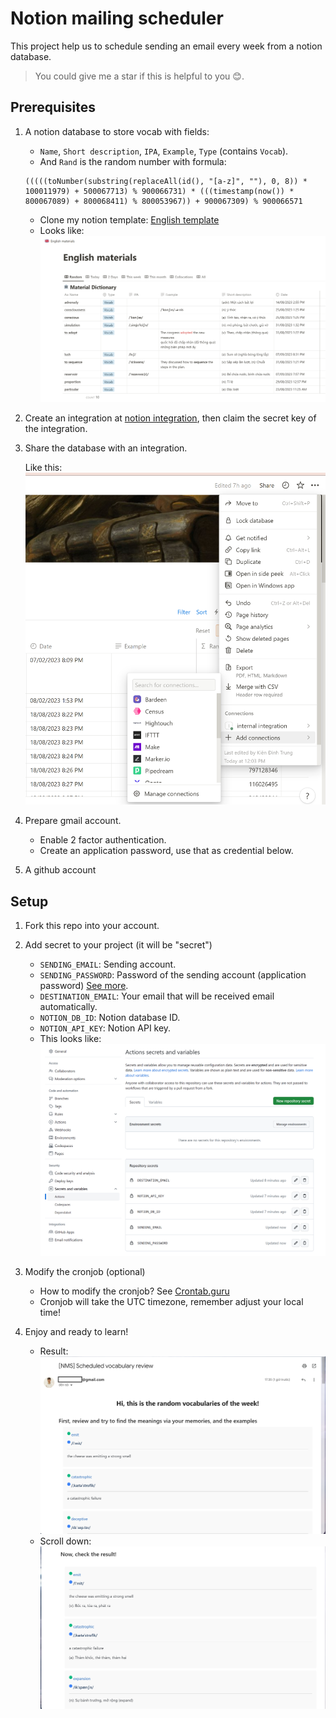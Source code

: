 # Notion mailing scheduler

This project help us to schedule sending an email every week from a notion database.

> You could give me a star if this is helpful to you 😊.

## Prerequisites

1. A notion database to store vocab with fields:
   - `Name`, `Short description`, `IPA`, `Example`, `Type` (contains `Vocab`).
   - And `Rand` is the random number with formula:
   ```
   (((((toNumber(substring(replaceAll(id(), "[a-z]", ""), 0, 8)) * 100011979) + 500067713) % 900066731) * (((timestamp(now()) * 800067089) + 800068411) % 800053967)) + 900067309) % 900066571
   ```
   - Clone my notion template: [English template](https://devgiangho.notion.site/English-template-6674b46733b744b8819d039c9df51913?pvs=4)
   - Looks like:
     ![](./images/database_demo.png)
2. Create an integration at [notion integration](https://www.notion.so/my-integrations), then claim the secret key of the integration.
3. Share the database with an integration.

   Like this:
   ![](./images/connect-database-to-integration.png)

4. Prepare gmail account.

   - Enable 2 factor authentication.
   - Create an application password, use that as credential below.

5. A github account

## Setup

1. Fork this repo into your account.
2. Add secret to your project (it will be "secret")

   - `SENDING_EMAIL`: Sending account.
   - `SENDING_PASSWORD`: Password of the sending account (application password) [See more](https://support.google.com/accounts/answer/185833?hl=en).
   - `DESTINATION_EMAIL`: Your email that will be received email automatically.
   - `NOTION_DB_ID`: Notion database ID.
   - `NOTION_API_KEY`: Notion API key.
   - This looks like:
     ![](./images/secrets.png)

3. Modify the cronjob (optional)

   - How to modify the cronjob? See [Crontab.guru](https://crontab.guru/#*_*_*_*_*)
   - Cronjob will take the UTC timezone, remember adjust your local time!

4. Enjoy and ready to learn!
   - Result:
     ![Result email](./images/email-received.png)
   - Scroll down:
     ![Result email](./images/email-received-2.png)

